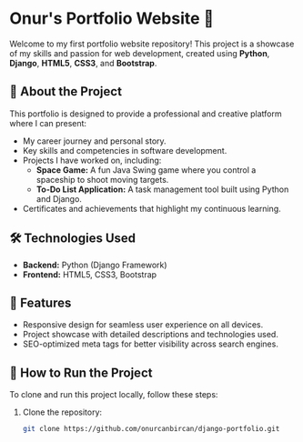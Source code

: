 # Onur's Portfolio Website 🌟

Welcome to my first portfolio website repository! This project is a showcase of my skills and passion for web development, created using **Python**, **Django**, **HTML5**, **CSS3**, and **Bootstrap**.

## 🌟 About the Project

This portfolio is designed to provide a professional and creative platform where I can present:
- My career journey and personal story.
- Key skills and competencies in software development.
- Projects I have worked on, including:
  - **Space Game:** A fun Java Swing game where you control a spaceship to shoot moving targets.
  - **To-Do List Application:** A task management tool built using Python and Django.
- Certificates and achievements that highlight my continuous learning.

## 🛠️ Technologies Used

- **Backend:** Python (Django Framework)  
- **Frontend:** HTML5, CSS3, Bootstrap

## 🎯 Features

- Responsive design for seamless user experience on all devices.
- Project showcase with detailed descriptions and technologies used.
- SEO-optimized meta tags for better visibility across search engines.

## 🚀 How to Run the Project

To clone and run this project locally, follow these steps:
1. Clone the repository:
   ```bash
   git clone https://github.com/onurcanbircan/django-portfolio.git

